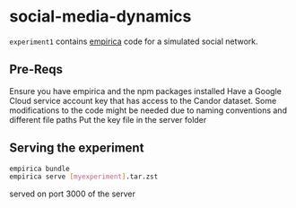 # social-media-dynamics

`experiment1` contains [empirica](https://empirica.ly/) code for a simulated social network. 

## Pre-Reqs
Ensure you have empirica and the npm packages installed
Have a Google Cloud service account key that has access to the Candor dataset. Some modifications to the code might be needed due to naming conventions and different file paths
Put the key file in the server folder

## Serving the experiment
```sh
empirica bundle
empirica serve [myexperiment].tar.zst
```

served on port 3000 of the server
